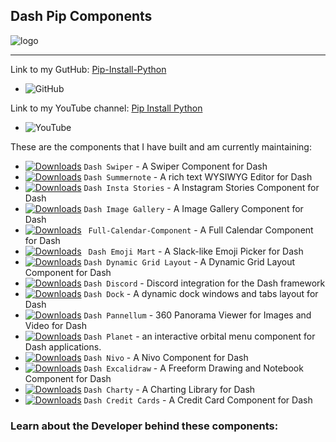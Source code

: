 ## Dash Pip Components


![logo](https://pipinstallpython.pythonanywhere.com/static/img/brand/side_bar_logo/ForGroundLogo.png)

_______


Link to my GutHub: [Pip-Install-Python](https://github.com/pip-install-python) 
- ![GitHub](https://img.shields.io/github/followers/pip-install-python?style=social)

Link to my YouTube channel: [Pip Install Python](https://www.youtube.com/channel/UC-pBvv8mzLpj0k-RIbc2Nog?sub_confirmation=1) 
- ![YouTube](https://img.shields.io/youtube/channel/subscribers/UC-pBvv8mzLpj0k-RIbc2Nog?style=social)

These are the components that I have built and am currently maintaining:

* [![Downloads](https://static.pepy.tech/badge/dash-swiper)](https://pepy.tech/project/dash-swiper) `Dash Swiper` - A Swiper Component for Dash
* [![Downloads](https://static.pepy.tech/badge/dash-summernote)](https://pepy.tech/project/dash-summernote) `Dash Summernote` - A rich text WYSIWYG Editor for Dash
* [![Downloads](https://static.pepy.tech/badge/dash-insta-stories)](https://pepy.tech/project/dash-insta-stories) `Dash Insta Stories` - A Instagram Stories Component for Dash
* [![Downloads](https://static.pepy.tech/badge/dash-image-gallery)](https://pepy.tech/project/dash-image-gallery) `Dash Image Gallery` - A Image Gallery Component for Dash
* [![Downloads](https://static.pepy.tech/badge/full-calendar-component)](https://pepy.tech/project/full-calendar-component) ` Full-Calendar-Component` - A Full Calendar Component for Dash 
* [![Downloads](https://static.pepy.tech/badge/dash-emoji-mart)](https://pepy.tech/project/dash-emoji-mart) ` Dash Emoji Mart` - A Slack-like Emoji Picker for Dash
* [![Downloads](https://static.pepy.tech/badge/dash-dynamic-grid-layout)](https://pepy.tech/project/dash-dynamic-grid-layout) `Dash Dynamic Grid Layout` - A Dynamic Grid Layout Component for Dash
* [![Downloads](https://static.pepy.tech/badge/dash-discord)](https://pepy.tech/project/dash-discord) `Dash Discord` - Discord integration for the Dash framework
* [![Downloads](https://static.pepy.tech/badge/dash-dock)](https://pepy.tech/project/dash-dock) `Dash Dock` - A dynamic dock windows and tabs layout for Dash 
* [![Downloads](https://static.pepy.tech/badge/dash-pannellum)](https://pepy.tech/project/dash-pannellum) `Dash Pannellum` - 360 Panorama Viewer for Images and Video for Dash
* [![Downloads](https://static.pepy.tech/badge/dash-planet)](https://pepy.tech/project/dash-planet) `Dash Planet` - an interactive orbital menu component for Dash applications.
* [![Downloads](https://static.pepy.tech/badge/dash-nivo)](https://pepy.tech/project/dash-nivo) `Dash Nivo` - A Nivo Component for Dash
* [![Downloads](https://static.pepy.tech/badge/dash-excalidraw)](https://pepy.tech/project/dash-excalidraw) `Dash Excalidraw` - A Freeform Drawing and Notebook Component for Dash
* [![Downloads](https://static.pepy.tech/badge/dash-charty)](https://pepy.tech/project/dash-charty) `Dash Charty` - A Charting Library for Dash
* [![Downloads](https://static.pepy.tech/badge/dash-credit-cards)](https://pepy.tech/project/dash-credit-cards) `Dash Credit Cards` - A Credit Card Component for Dash

### Learn about the Developer behind these components:


[//]: # ([![Dash Dock Preivew]&#40;/assets/images/about_me.png&#41;]&#40;https://youtu.be/9Bcw_RmTQ2o?si=hsExmOB3436wZG6y&#41;)

